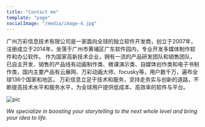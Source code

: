 ```yaml
---
title: "Contact me"
template: "page"
socialImage: "/media/image-4.jpg"
---
```


广州万彩信息技术有限公司是一家面向全球的独立软件开发商，创立于2007年，注册成立于2014年，坐落于广州市黄埔区广东软件园内，专业开发多媒体制作软件和办公软件。
作为国家高新技术企业，拥有一流的产品研发团队和销售团队，已自主开发、销售的产品线有动画制作类、微课演示类、自媒体创作类和电子书制作类，国内主要产品有云展网、万彩动画大师、focusky等，用户数千万，遍布全球136个国家和地区。
万彩信息立足于技术和服务，坚持走务实与创新的道路，不断提高技术水平和服务水平，为全球用户提供低成本、高效率的软件与平台。

![pic](/media/image-4.jpg)

*We specialize in boosting your storytelling to the next whole level and bring your idea to life.*

